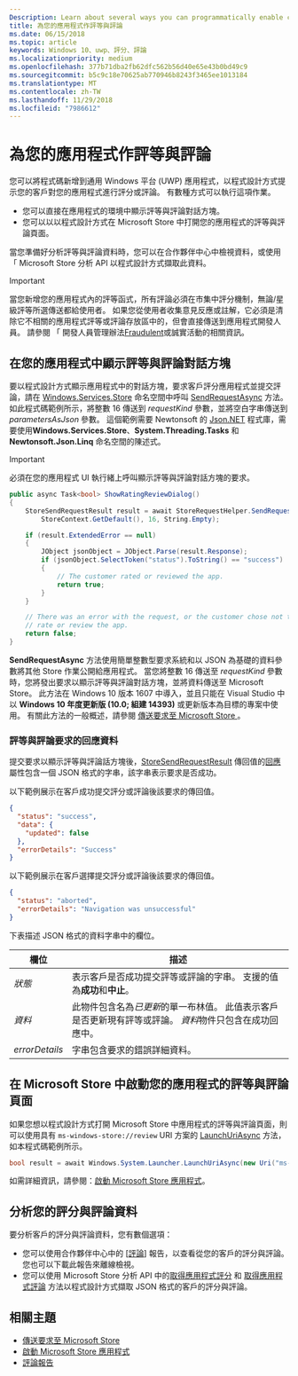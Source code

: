 ```yaml
---
Description: Learn about several ways you can programmatically enable customers to rate and review your app.
title: 為您的應用程式作評等與評論
ms.date: 06/15/2018
ms.topic: article
keywords: Windows 10、uwp、評分、評論
ms.localizationpriority: medium
ms.openlocfilehash: 377b71dba2fb62dfc562b56d40e65e43b0bd49c9
ms.sourcegitcommit: b5c9c18e70625ab770946b8243f3465ee1013184
ms.translationtype: MT
ms.contentlocale: zh-TW
ms.lasthandoff: 11/29/2018
ms.locfileid: "7986612"
---
```

# <a name="request-ratings-and-reviews-for-your-app"></a>為您的應用程式作評等與評論

您可以將程式碼新增到通用 Windows 平台 (UWP) 應用程式，以程式設計方式提示您的客戶對您的應用程式進行評分或評論。 有數種方式可以執行這項作業。
* 您可以直接在應用程式的環境中顯示評等與評論對話方塊。
* 您可以以以程式設計方式在 Microsoft Store 中打開您的應用程式的評等與評論頁面。

當您準備好分析評等與評論資料時，您可以在合作夥伴中心中檢視資料，或使用 「 Microsoft Store 分析 API 以程式設計方式擷取此資料。

> [!IMPORTANT]
> 當您新增您的應用程式內的評等函式，所有評論必須在市集中評分機制，無論/星級評等所選傳送都給使用者。 如果您從使用者收集意見反應或註解，它必須是清除它不相關的應用程式評等或評論存放區中的，但會直接傳送到應用程式開發人員。 請參閱 「 開發人員管理辦法[Fraudulent](https://docs.microsoft.com/legal/windows/agreements/store-developer-code-of-conduct#3-fraudulent-or-dishonest-activities)或誠實活動的相關資訊。

## <a name="show-a-rating-and-review-dialog-in-your-app"></a>在您的應用程式中顯示評等與評論對話方塊

要以程式設計方式顯示應用程式中的對話方塊，要求客戶評分應用程式並提交評論，請在 [Windows.Services.Store](https://docs.microsoft.com/uwp/api/windows.services.store) 命名空間中呼叫 [SendRequestAsync](https://docs.microsoft.com/uwp/api/windows.services.store.storerequesthelper.sendrequestasync) 方法。 如此程式碼範例所示，將整數 16 傳送到 *requestKind* 參數，並將空白字串傳送到  *parametersAsJson* 參數。 這個範例需要 Newtonsoft 的 [Json.NET](http://www.newtonsoft.com/json) 程式庫，需要使用**Windows.Services.Store**、**System.Threading.Tasks** 和 **Newtonsoft.Json.Linq** 命名空間的陳述式。

> [!IMPORTANT]
> 必須在您的應用程式 UI 執行緒上呼叫顯示評等與評論對話方塊的要求。

```csharp
public async Task<bool> ShowRatingReviewDialog()
{
    StoreSendRequestResult result = await StoreRequestHelper.SendRequestAsync(
        StoreContext.GetDefault(), 16, String.Empty);

    if (result.ExtendedError == null)
    {
        JObject jsonObject = JObject.Parse(result.Response);
        if (jsonObject.SelectToken("status").ToString() == "success")
        {
            // The customer rated or reviewed the app.
            return true;
        }
    }

    // There was an error with the request, or the customer chose not to
    // rate or review the app.
    return false;
}
```

**SendRequestAsync** 方法使用簡單整數型要求系統和以 JSON 為基礎的資料參數將其他 Store 作業公開給應用程式。 當您將整數 16 傳送至 *requestKind* 參數時，您將發出要求以顯示評等與評論對話方塊，並將資料傳送至 Microsoft Store。 此方法在 Windows 10 版本 1607 中導入，並且只能在 Visual Studio 中以 **Windows 10 年度更新版 (10.0; 組建 14393)** 或更新版本為目標的專案中使用。 有關此方法的一般概述，請參閱 [傳送要求至 Microsoft Store ](send-requests-to-the-store.md)。

### <a name="response-data-for-the-rating-and-review-request"></a>評等與評論要求的回應資料

提交要求以顯示評等與評論話方塊後，[StoreSendRequestResult](https://docs.microsoft.com/uwp/api/windows.services.store.storesendrequestresult) 傳回值的[回應](https://docs.microsoft.com/uwp/api/windows.services.store.storesendrequestresult.Response) 屬性包含一個 JSON 格式的字串，該字串表示要求是否成功。

以下範例展示在客戶成功提交評分或評論後該要求的傳回值。

```json
{ 
  "status": "success", 
  "data": {
    "updated": false
  },
  "errorDetails": "Success"
}
```

以下範例展示在客戶選擇提交評分或評論後該要求的傳回值。

```json
{ 
  "status": "aborted", 
  "errorDetails": "Navigation was unsuccessful"
}
```

下表描述 JSON 格式的資料字串中的欄位。

|  欄位  |  描述  |
|----------------------|---------------|
|  *狀態*                   |  表示客戶是否成功提交評等或評論的字串。 支援的值為**成功**和**中止**。   |
|  *資料*                   |  此物件包含名為*已更新*的單一布林值。 此值表示客戶是否更新現有評等或評論。 *資料*物件只包含在成功回應中。   |
|  *errorDetails*                   |  字串包含要求的錯誤詳細資料。 |

## <a name="launch-the-rating-and-review-page-for-your-app-in-the-store"></a>在 Microsoft Store 中啟動您的應用程式的評等與評論頁面

如果您想以程式設計方式打開 Microsoft Store 中應用程式的評等與評論頁面，則可以使用具有 ```ms-windows-store://review```  URI 方案的 [LaunchUriAsync](https://docs.microsoft.com/uwp/api/windows.system.launcher.launchuriasync) 方法，如本程式碼範例所示。

```csharp
bool result = await Windows.System.Launcher.LaunchUriAsync(new Uri("ms-windows-store://review/?ProductId=9WZDNCRFHVJL"));
```

如需詳細資訊，請參閱：[啟動 Microsoft Store 應用程式](../launch-resume/launch-store-app.md)。

## <a name="analyze-your-ratings-and-reviews-data"></a>分析您的評分與評論資料

要分析客戶的評分與評論資料，您有數個選項：
* 您可以使用合作夥伴中心中的 [[評論](../publish/reviews-report.md)] 報告，以查看從您的客戶的評分與評論。 您也可以下載此報告來離線檢視。
* 您可以使用 Microsoft Store 分析 API 中的[取得應用程式評分](get-app-ratings.md) 和 [取得應用程式評論](get-app-reviews.md) 方法以程式設計方式擷取 JSON 格式的客戶的評分與評論。

## <a name="related-topics"></a>相關主題

* [傳送要求至 Microsoft Store ](send-requests-to-the-store.md)
* [啟動 Microsoft Store 應用程式](../launch-resume/launch-store-app.md)
* [評論報告](../publish/reviews-report.md)
